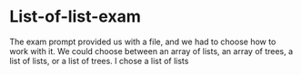 # List-of-list-exam

The exam prompt provided us with a file, and we had to choose how to work with it.
We could choose between an array of lists, an array of trees, a list of lists, or a list of trees. I chose a list of lists
